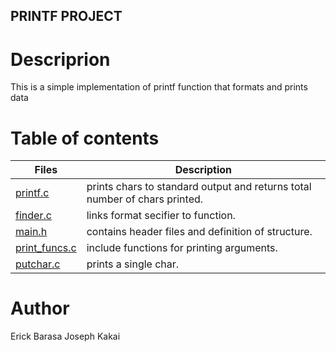 ## PRINTF PROJECT

# Descriprion
This is a simple implementation of printf function that formats and prints data

# Table of contents
Files | Description
------|------------
[printf.c](./printf.c) | prints chars to standard output and returns total number of chars printed.
[finder.c](./finder.c) | links format secifier to function.
[main.h](./main.h) | contains header files and definition of structure.
[print_funcs.c](./printf_funcs.c) | include functions for printing arguments.
[putchar.c](./_putchar.c) | prints a single char.

# Author
Erick Barasa
Joseph Kakai
